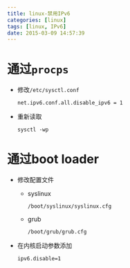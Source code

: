 ```yaml
---
title: linux-禁用IPv6
categories: [linux]
tags: [linux, IPv6]
date: 2015-03-09 14:57:39
---
```


# 通过`procps`

-   修改`/etc/sysctl.conf`

        net.ipv6.conf.all.disable_ipv6 = 1

-   重新读取

        sysctl -wp

# 通过boot loader

-   修改配置文件

    -   syslinux

            /boot/syslinux/syslinux.cfg

    -   grub

            /boot/grub/grub.cfg

-   在内核启动参数添加

        ipv6.disable=1
